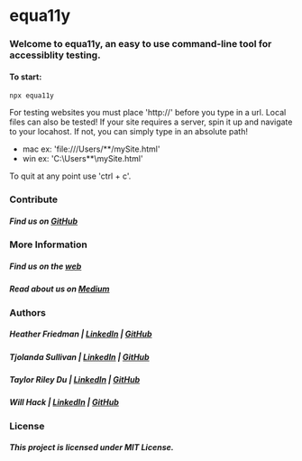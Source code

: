 # equa11y

### Welcome to equa11y, an easy to use command-line tool for accessiblity testing.

#### To start:

```
npx equa11y
```

For testing websites you must place 'http://' before you type in a url.
Local files can also be tested! If your site requires a server, spin it up and navigate to your locahost.
If not, you can simply type in an absolute path!

- mac ex: 'file:///Users/\*\*/mySite.html'
- win ex: 'C:\Users\*\*\mySite.html'

To quit at any point use 'ctrl + c'.

### Contribute

##### Find us on [GitHub](https://github.com/oslabs-beta/equa11y)

### More Information

##### Find us on the [web](http://www.equa11y.com)

##### Read about us on [Medium](https://medium.com/better-programming/introducing-equa11y-a-command-line-testing-tool-for-web-accessibility-aa29205eed55)

### Authors

##### Heather Friedman | [LinkedIn](https://www.linkedin.com/in/hgfriedman/) | [GitHub](https://github.com/heatherfriedman)

##### Tjolanda Sullivan | [LinkedIn](https://www.linkedin.com/in/willhack/) | [GitHub](https://github.com/willhack)

##### Taylor Riley Du | [LinkedIn](https://www.linkedin.com/in/taylorsriley/) | [GitHub](https://github.com/taylordu)

##### Will Hack | [LinkedIn](https://www.linkedin.com/in/willhack/) | [GitHub](https://github.com/willhack)

### License

##### This project is licensed under MIT License.

